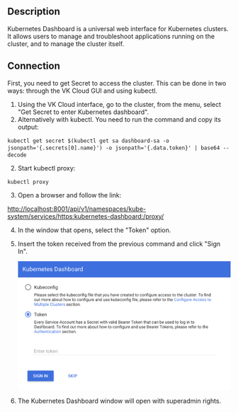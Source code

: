 ## Description

Kubernetes Dashboard is a universal web interface for Kubernetes clusters. It allows users to manage and troubleshoot applications running on the cluster, and to manage the cluster itself.

## Connection

First, you need to get Secret to access the cluster. This can be done in two ways: through the VK Cloud GUI and using kubectl.

1.  Using the VK Cloud interface, go to the cluster, from the menu, select "Get Secret to enter Kubernetes dashboard".
2.  Alternatively with kubectl. You need to run the command and copy its output:

```
kubectl get secret $(kubectl get sa dashboard-sa -o jsonpath='{.secrets[0].name}') -o jsonpath='{.data.token}' | base64 --decode
```

2.  Start kubectl proxy:

```
kubectl proxy
```

3.  Open a browser and follow the link:

[http://localhost:8001/api/v1/namespaces/kube-system/services/https:kubernetes-dashboard:/proxy/](http://localhost:8001/api/v1/namespaces/kube-system/services/https:kubernetes-dashboard:/proxy/)

4.  In the window that opens, select the "Token" option.
5.  Insert the token received from the previous command and click "Sign In".

    ![](./assets/1598991200265-1598991200264.png)

6.  The Kubernetes Dashboard window will open with superadmin rights.
